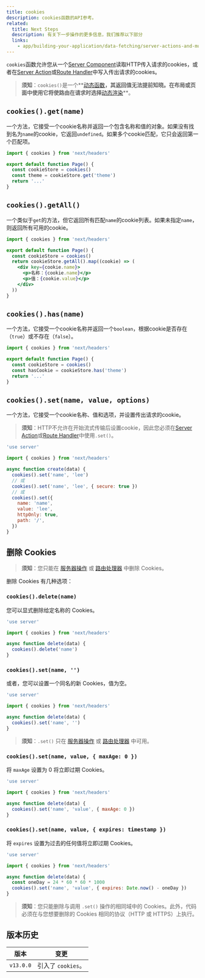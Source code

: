```yaml
---
title: cookies
description: cookies函数的API参考。
related:
  title: Next Steps
  description: 有关下一步操作的更多信息，我们推荐以下部分
  links:
    - app/building-your-application/data-fetching/server-actions-and-mutations
---
```


`cookies`函数允许您从一个[Server Component](/docs/app/building-your-application/rendering/server-components)读取HTTP传入请求的cookies，或者在[Server Action](/docs/app/building-your-application/data-fetching/server-actions-and-mutations)或[Route Handler](/docs/app/building-your-application/routing/route-handlers)中写入传出请求的cookies。

> **须知**：`cookies()`是一个**[动态函数](/docs/app/building-your-application/rendering/server-components#server-rendering-strategies#dynamic-functions)**，其返回值无法提前知晓。在布局或页面中使用它将使路由在请求时选择**[动态渲染](/docs/app/building-your-application/rendering/server-components#dynamic-rendering)**。

## `cookies().get(name)`

一个方法，它接受一个cookie名称并返回一个包含名称和值的对象。如果没有找到名为`name`的cookie，它返回`undefined`。如果多个cookie匹配，它只会返回第一个匹配项。

```jsx filename="app/page.js"
import { cookies } from 'next/headers'

export default function Page() {
  const cookieStore = cookies()
  const theme = cookieStore.get('theme')
  return '...'
}
```


## `cookies().getAll()`

一个类似于`get`的方法，但它返回所有匹配`name`的cookie列表。如果未指定`name`，则返回所有可用的cookie。

```jsx filename="app/page.js"
import { cookies } from 'next/headers'

export default function Page() {
  const cookieStore = cookies()
  return cookieStore.getAll().map((cookie) => (
    <div key={cookie.name}>
      <p>名称：{cookie.name}</p>
      <p>值：{cookie.value}</p>
    </div>
  ))
}
```


## `cookies().has(name)`

一个方法，它接受一个cookie名称并返回一个`boolean`，根据cookie是否存在（`true`）或不存在（`false`）。

```jsx filename="app/page.js"
import { cookies } from 'next/headers'

export default function Page() {
  const cookieStore = cookies()
  const hasCookie = cookieStore.has('theme')
  return '...'
}
```


## `cookies().set(name, value, options)`

一个方法，它接受一个cookie名称、值和选项，并设置传出请求的cookie。

> **须知**：HTTP不允许在开始流式传输后设置cookie，因此您必须在[Server Action](/docs/app/building-your-application/data-fetching/server-actions-and-mutations)或[Route Handler](/docs/app/building-your-application/routing/route-handlers)中使用`.set()`。

```js filename="app/actions.js"
'use server'

import { cookies } from 'next/headers'

async function create(data) {
  cookies().set('name', 'lee')
  // 或
  cookies().set('name', 'lee', { secure: true })
  // 或
  cookies().set({
    name: 'name',
    value: 'lee',
    httpOnly: true,
    path: '/',
  })
}
```
## 删除 Cookies

> **须知**：您只能在 [服务器操作](/docs/app/building-your-application/data-fetching/server-actions-and-mutations) 或 [路由处理器](/docs/app/building-your-application/routing/route-handlers) 中删除 Cookies。

删除 Cookies 有几种选项：

### `cookies().delete(name)`

您可以显式删除给定名称的 Cookies。

```js filename="app/actions.js"
'use server'

import { cookies } from 'next/headers'

async function delete(data) {
  cookies().delete('name')
}
```

### `cookies().set(name, '')`

或者，您可以设置一个同名的新 Cookies，值为空。

```js filename="app/actions.js"
'use server'

import { cookies } from 'next/headers'

async function delete(data) {
  cookies().set('name', '')
}
```

> **须知**：`.set()` 只在 [服务器操作](/docs/app/building-your-application/data-fetching/server-actions-and-mutations) 或 [路由处理器](/docs/app/building-your-application/routing/route-handlers) 中可用。

### `cookies().set(name, value, { maxAge: 0 })`

将 `maxAge` 设置为 0 将立即过期 Cookies。

```js filename="app/actions.js"
'use server'

import { cookies } from 'next/headers'

async function delete(data) {
  cookies().set('name', 'value', { maxAge: 0 })
}
```

### `cookies().set(name, value, { expires: timestamp })`

将 `expires` 设置为过去的任何值将立即过期 Cookies。

```js filename="app/actions.js"
'use server'

import { cookies } from 'next/headers'

async function delete(data) {
  const oneDay = 24 * 60 * 60 * 1000
  cookies().set('name', 'value', { expires: Date.now() - oneDay })
}
```

> **须知**：您只能删除与调用 `.set()` 操作的相同域中的 Cookies。此外，代码必须在与您想要删除的 Cookies 相同的协议（HTTP 或 HTTPS）上执行。

## 版本历史

| 版本   | 变更               |
| --------- | --------------------- |
| `v13.0.0` | 引入了 `cookies`。 |
